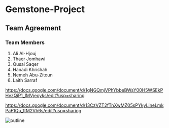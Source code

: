 # Gemstone-Project

## Team Agreement

### Team Members

1. Ali Al-Hjouj
2. Thaer Jomhawi
3. Qusai Saqer
4. Hanadi Khrishah
5. Nemeh Abu-Zitoun
6. Laith Sarraf

<https://docs.google.com/document/d/1gNGQmjVPhYbbeBWsY00H5WSEkPHvzQiP1_lMVjeoyks/edit?usp=sharing>

https://docs.google.com/document/d/13CzVZT2fTnXwMZ05sPYkyLineLmkPaF1Qu_1tM2Vh6s/edit?usp=sharing

![outline](https://lucid.app/publicSegments/view/186eca0d-5f84-4b97-b12a-f6c74a456a5e/image.png)

